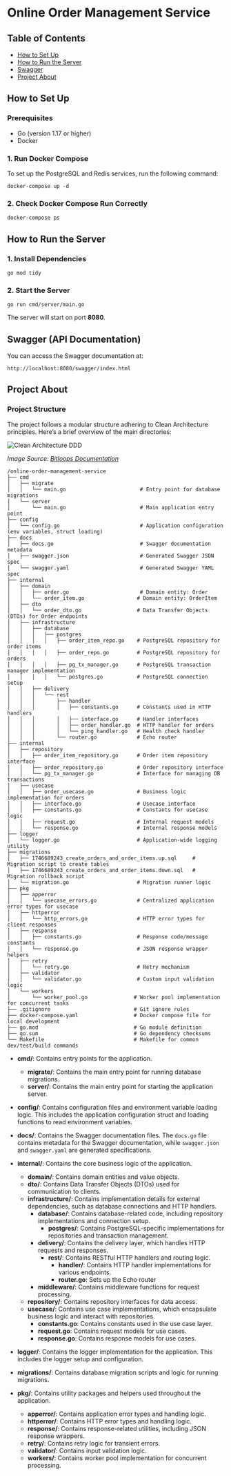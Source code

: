 # Online Order Management Service

## Table of Contents

- [How to Set Up](#how-to-set-up)
- [How to Run the Server](#how-to-run-the-server)
- [Swagger](#swagger)
- [Project About](#project-about)

## How to Set Up

### Prerequisites

- Go (version 1.17 or higher)
- Docker

### 1. Run Docker Compose

To set up the PostgreSQL and Redis services, run the following command:

```base
docker-compose up -d
```

### 2. Check Docker Compose Run Correctly

```base
docker-compose ps
```

## How to Run the Server

### 1. Install Dependencies

```base
go mod tidy
```

### 2. Start the Server

```base
go run cmd/server/main.go
```

The server will start on port <b>8080</b>.

## Swagger (API Documentation)

You can access the Swagger documentation at:

```
http://localhost:8080/swagger/index.html
```

## Project About

### Project Structure

The project follows a modular structure adhering to Clean Architecture principles. Here’s a brief overview of the main directories:

![Clean Architecture DDD](https://storage.googleapis.com/bitloops-github-assets/Documentation%20Images/clean-architecture-and-ddd.png)

_Image Source: [Bitloops Documentation](https://bitloops.com/docs/bitloops-language/learning/software-architecture/clean-architecture)_

```
/online-order-management-service
├── cmd
│   ├── migrate
│   │   └── main.go                        # Entry point for database migrations
│   └── server
│       └── main.go                        # Main application entry point
├── config
│   └── config.go                          # Application configuration (env variables, struct loading)
├── docs
│   ├── docs.go                            # Swagger documentation metadata
│   ├── swagger.json                       # Generated Swagger JSON spec
│   └── swagger.yaml                       # Generated Swagger YAML spec
├── internal
│   ├── domain
│   │   ├── order.go                       # Domain entity: Order
│   │   └── order_item.go                 # Domain entity: OrderItem
│   ├── dto
│   │   └── order_dto.go                  # Data Transfer Objects (DTOs) for Order endpoints
│   ├── infrastructure
│   │   ├── database
│   │   │   ├── postgres
│   │   │   │   ├── order_item_repo.go    # PostgreSQL repository for order items
│   │   │   │   ├── order_repo.go         # PostgreSQL repository for orders
│   │   │   │   ├── pg_tx_manager.go      # PostgreSQL transaction manager implementation
│   │   │   │   └── postgres.go           # PostgreSQL connection setup
│   │   ├── delivery
│   │   │   └── rest
│   │   │       ├── handler
│   │   │       │   ├── constants.go      # Constants used in HTTP handlers
│   │   │       │   ├── interface.go      # Handler interfaces
│   │   │       │   ├── order_handler.go  # HTTP handler for orders
│   │   │       │   └── ping_handler.go   # Health check handler
│   │   │       └── router.go             # Echo router
├── internal
│   ├── repository
│   │   ├── order_item_repository.go      # Order item repository interface
│   │   ├── order_repository.go           # Order repository interface
│   │   └── pg_tx_manager.go              # Interface for managing DB transactions
│   ├── usecase
│   │   ├── order_usecase.go              # Business logic implementation for orders
│   │   ├── interface.go                  # Usecase interface
│   │   ├── constants.go                  # Constants for usecase logic
│   │   ├── request.go                    # Internal request models
│   │   └── response.go                   # Internal response models
├── logger
│   └── logger.go                         # Application-wide logging utility
├── migrations
│   ├── 1746689243_create_orders_and_order_items.up.sql     # Migration script to create tables
│   ├── 1746689243_create_orders_and_order_items.down.sql   # Migration rollback script
│   └── migration.go                      # Migration runner logic
├── pkg
│   ├── apperror
│   │   └── usecase_errors.go             # Centralized application error types for usecase
│   ├── httperror
│   │   └── http_errors.go                # HTTP error types for client responses
│   ├── response
│   │   ├── constants.go                  # Response code/message constants
│   │   └── response.go                   # JSON response wrapper helpers
│   ├── retry
│   │   └── retry.go                      # Retry mechanism
│   ├── validator
│   │   └── validator.go                  # Custom input validation logic
│   └── workers
│       └── worker_pool.go               # Worker pool implementation for concurrent tasks
├── .gitignore                           # Git ignore rules
├── docker-compose.yaml                  # Docker compose file for local development
├── go.mod                               # Go module definition
├── go.sum                               # Go dependency checksums
└── Makefile                             # Makefile for common dev/test/build commands
```

- **cmd/**: Contains entry points for the application.

  - **migrate/**: Contains the main entry point for running database migrations.
  - **server/**: Contains the main entry point for starting the application server.

- **config/**: Contains configuration files and environment variable loading logic. This includes the application configuration struct and loading functions to read environment variables.
- **docs/**: Contains the Swagger documentation files. The `docs.go` file contains metadata for the Swagger documentation, while `swagger.json` and `swagger.yaml` are generated specifications.
- **internal/**: Contains the core business logic of the application.
  - **domain/**: Contains domain entities and value objects.
  - **dto/**: Contains Data Transfer Objects (DTOs) used for communication to clients.
  - **infrastructure/**: Contains implementation details for external dependencies, such as database connections and HTTP handlers.
    - **database/**: Contains database-related code, including repository implementations and connection setup.
      - **postgres/**: Contains PostgreSQL-specific implementations for repositories and transaction management.
    - **delivery/**: Contains the delivery layer, which handles HTTP requests and responses.
      - **rest/**: Contains RESTful HTTP handlers and routing logic.
        - **handler/**: Contains HTTP handler implementations for various endpoints.
        - **router.go**: Sets up the Echo router
    - **middleware/**: Contains middleware functions for request processing.
  - **repository/**: Contains repository interfaces for data access.
  - **usecase/**: Contains use case implementations, which encapsulate business logic and interact with repositories.
    - **constants.go**: Contains constants used in the use case layer.
    - **request.go**: Contains request models for use cases.
    - **response.go**: Contains response models for use cases.
- **logger/**: Contains the logger implementation for the application. This includes the logger setup and configuration.
- **migrations/**: Contains database migration scripts and logic for running migrations.
- **pkg/**: Contains utility packages and helpers used throughout the application.
  - **apperror/**: Contains application error types and handling logic.
  - **httperror/**: Contains HTTP error types and handling logic.
  - **response/**: Contains response-related utilities, including JSON response wrappers.
  - **retry/**: Contains retry logic for transient errors.
  - **validator/**: Contains input validation logic.
  - **workers/**: Contains worker pool implementation for concurrent processing.
